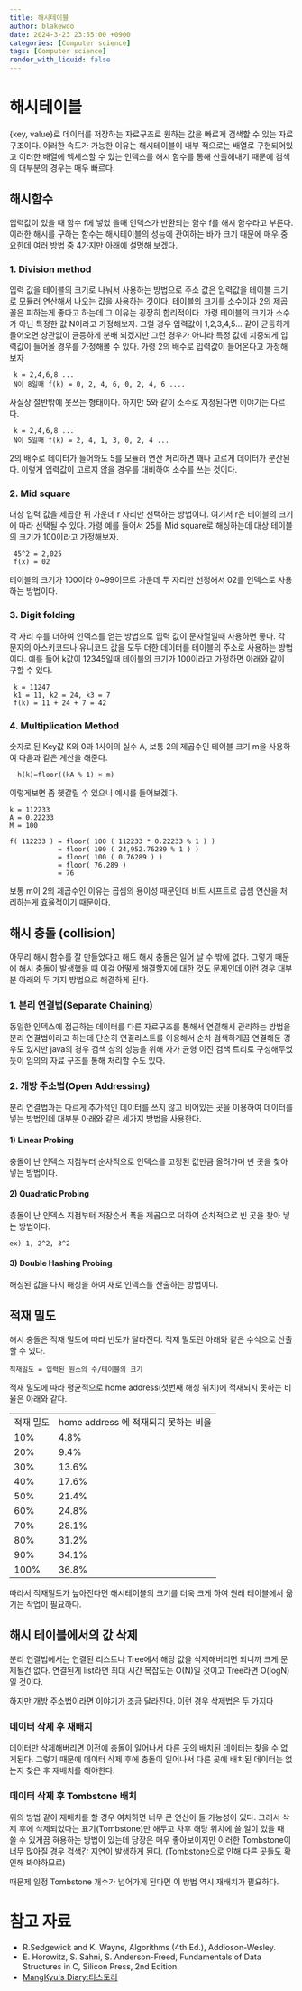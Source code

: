 ```yaml
---
title: 해시테이블
author: blakewoo
date: 2024-3-23 23:55:00 +0900
categories: [Computer science]
tags: [Computer science]
render_with_liquid: false
---
```


# 해시테이블
{key, value}로 데이터를 저장하는 자료구조로 원하는 값을 빠르게 검색할 수 있는 자료구조이다.
이러한 속도가 가능한 이유는 해시테이블이 내부 적으로는 배열로 구현되어있고 이러한 배열에 엑세스할
수 있는 인덱스를 해시 함수를 통해 산출해내기 때문에 검색의 대부분의 경우는 매우 빠르다.

## 해시함수
입력값이 있을 때 함수 f에 넣었 을때 인덱스가 반환되는 함수 f를 해시 함수라고 부른다.
이러한 해시를 구하는 함수는 해시테이블의 성능에 관여하는 바가 크기 때문에 매우 중요한데
여러 방법 중 4가지만 아래에 설명해 보겠다.

### 1. Division method
입력 값을 테이블의 크기로 나눠서 사용하는 방법으로 주소 값은 입력값을 테이블 크기로 모듈러 연산해서
나오는 값을 사용하는 것이다. 테이블의 크기를 소수이자 2의 제곱꼴은 피하는게 좋다고 하는데 그 이유는
굉장히 합리적이다. 가령 테이블의 크기가 소수가 아닌 특정한 값 N이라고 가정해보자. 그럴 경우 입력값이
1,2,3,4,5... 같이 균등하게 들어오면 상관없이 균등하게 분배 되겠지만 그런 경우가 아니라
특정 값에 치중되게 입력값이 들어올 경우를 가정해볼 수 있다.
가령 2의 배수로 입력값이 들어온다고 가정해보자
```
 k = 2,4,6,8 ...
 N이 8일때 f(k) = 0, 2, 4, 6, 0, 2, 4, 6 .... 
```
사실상 절반밖에 못쓰는 형태이다. 하지만 5와 같이 소수로 지정된다면 이야기는 다르다.
```
 k = 2,4,6,8 ...
 N이 5일때 f(k) = 2, 4, 1, 3, 0, 2, 4 ...
```
2의 배수로 데이터가 들어와도 5를 모듈러 연산 처리하면 꽤나 고르게 데이터가 분산된다.
이렇게 입력값이 고르지 않을 경우를 대비하여 소수를 쓰는 것이다.

### 2. Mid square
대상 입력 값을 제곱한 뒤 가운데 r 자리만 선택하는 방법이다.
여기서 r은 테이블의 크기에 따라 선택될 수 있다.
가령 예를 들어서 25를 Mid square로 해싱하는데 대상 테이블의 크기가 100이라고 가정해보자.   
```
 45^2 = 2,025
 f(x) = 02
```
테이블의 크기가 100이라 0~99이므로 가운데 두 자리만 선정해서 02를 인덱스로 사용하는 방법이다.

### 3. Digit folding
각 자리 수를 더하여 인덱스를 얻는 방법으로 입력 값이 문자열일때 사용하면 좋다.
각 문자의 아스키코드나 유니코드 값을 모두 더한 데이터를 테이블의 주소로 사용하는
방법이다.
예를 들어 k값이 12345일때 테이블의 크기가 100이라고 가정하면 아래와 같이 구할 수 있다.
```
 k = 11247
 k1 = 11, k2 = 24, k3 = 7
 f(k) = 11 + 24 + 7 = 42 
```
### 4. Multiplication Method
숫자로 된 Key값 K와 0과 1사이의 실수 A, 보통 2의 제곱수인 테이블 크기 m을 사용하여 다음과 같은 계산을 해준다.
```
  h(k)=floor((kA % 1) × m)
```
이렇게보면 좀 헷갈릴 수 있으니 예시를 들어보겠다.
```
k = 112233
A = 0.22233
M = 100

f( 112233 ) = floor( 100 ( 112233 * 0.22233 % 1 ) )
            = floor( 100 ( 24,952.76289 % 1 ) )
            = floor( 100 ( 0.76289 ) )
            = floor( 76.289 )
            = 76
```
보통 m이 2의 제곱수인 이유는 곱셈의 용이성 때문인데 비트 시프트로 곱셈 연산을 처리하는게 효율적이기 때문이다.

## 해시 충돌 (collision)
아무리 해시 함수를 잘 만들었다고 해도 해시 충돌은 일어 날 수 밖에 없다.
그렇기 때문에 해시 충돌이 발생했을 때 이걸 어떻게 해결할지에 대한 것도 문제인데
이런 경우 대부분 아래의 두 가지 방법으로 해결하게 된다.

### 1. 분리 연결법(Separate Chaining)
동일한 인덱스에 접근하는 데이터를 다른 자료구조를 통해서 연결해서 관리하는 방법을 분리 연결법이라고 하는데
단순히 연결리스트를 이용해서 순차 검색하게끔 연결해둔 경우도 있지만 java의 경우 검색 상의 성능을 위해
자가 균형 이진 검색 트리로 구성해두었듯이 임의의 자료 구조를 통해 처리할 수도 있다.

### 2. 개방 주소법(Open Addressing)
분리 연결법과는 다르게 추가적인 데이터를 쓰지 않고 비어있는 곳을 이용하여 데이터를 넣는 방법인데
대부분 아래와 같은 세가지 방법을 사용한다.

#### 1) Linear Probing
충돌이 난 인덱스 지점부터 순차적으로 인덱스를 고정된 값만큼 올려가며 빈 곳을 찾아 넣는 방법이다.

#### 2) Quadratic Probing
충돌이 난 인덱스 지점부터 저장순서 폭을 제곱으로 더하여 순차적으로 빈 곳을 찾아 넣는 방법이다.
```
ex) 1, 2^2, 3^2
```

#### 3) Double Hashing Probing
해싱된 값을 다시 해싱을 하여 새로 인덱스를 산출하는 방법이다.

## 적재 밀도
해시 충돌은 적재 밀도에 따라 빈도가 달라진다. 적재 밀도란 아래와 같은 수식으로 산출 할 수 있다.
```
적재밀도 = 입력된 원소의 수/테이블의 크기
```
적재 밀도에 따라 평균적으로 home address(첫번째 해싱 위치)에 적재되지 못하는 비율은 아래와 같다.
<TABLE>
<TR>
<TD>적재 밀도</TD>
<TD>home address 에 적재되지 못하는 비율</TD>
</TR>
<TR>
<TD>10%</TD>
<TD>4.8%</TD>
</TR>
<TR>
<TD>20%</TD>
<TD>9.4%</TD>
</TR>
<TR>
<TD>30%</TD>
<TD>13.6%</TD>
</TR>
<TR>
<TD>40%</TD>
<TD>17.6%</TD>
</TR>
<TR>
<TD>50%</TD>
<TD>21.4%</TD>
</TR>
<TR>
<TD>60%</TD>
<TD>24.8%</TD>
</TR>
<TR>
<TD>70%</TD>
<TD>28.1%</TD>
</TR>
<TR>
<TD>80%</TD>
<TD>31.2%</TD>
</TR>
<TR>
<TD>90%</TD>
<TD>34.1%</TD>
</TR>
<TR>
<TD>100%</TD>
<TD>36.8%</TD>
</TR>
</TABLE>

따라서 적재밀도가 높아진다면 해시테이블의 크기를 더욱 크게 하여 원래 테이블에서 옮기는 작업이 필요하다.

## 해시 테이블에서의 값 삭제
분리 연결법에서는 연결된 리스트나 Tree에서 해당 값을 삭제해버리면 되니까 크게 문제될건 없다.
연결된게 list라면 최대 시간 복잡도는 O(N)일 것이고 Tree라면 O(logN)일 것이다.

하지만 개방 주소법이라면 이야기가 조금 달라진다.
이런 경우 삭제법은 두 가지다

### 데이터 삭제 후 재배치
데이터만 삭제해버리면 이전에 충돌이 일어나서 다른 곳의 배치된 데이터는 찾을 수 없게된다.
그렇기 때문에 데이터 삭제 후에 충돌이 일어나서 다른 곳에 배치된 데이터는 없는지 찾은 후
재배치를 해야한다.

### 데이터 삭제 후 Tombstone 배치
위의 방법 같이 재배치를 할 경우 여차하면 너무 큰 연산이 들 가능성이 있다.
그래서 삭제 후에 삭제되었다는 표기(Tombstone)만 해두고 차후 해당 위치에 쓸 일이 있을 때 쓸 수 있게끔
혀용하는 방법이 있는데 당장은 매우 좋아보이지만 이러한 Tombstone이 너무 많아질 경우
검색간 지연이 발생하게 된다. (Tombstone으로 인해 다른 곳들도 확인해 봐야하므로)

때문제 일정 Tombstone 개수가 넘어가게 된다면 이 방법 역시 재배치가 필요하다.

# 참고 자료
- R.Sedgewick and K. Wayne, Algorithms (4th Ed.), Addioson-Wesley.
- E. Horowitz, S. Sahni, S. Anderson-Freed, Fundamentals of Data
  Structures in C, Silicon Press, 2nd Edition.  
- [MangKyu's Diary:티스토리](https://mangkyu.tistory.com/102) 
